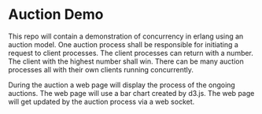 Auction Demo
=============
This repo will contain a demonstration of concurrency in erlang using an auction model.
One auction process shall be responsible for initiating a request to client processes.
The client processes can return with a number.
The client with the highest number shall win.
There can be many auction processes all with their own clients running concurrently.

During the auction a web page will display the process of the ongoing auctions.
The web page will use a bar chart created by d3.js.
The web page will get updated by the auction process via a web socket.
